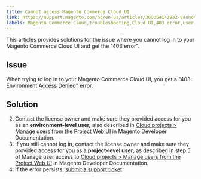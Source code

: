 ```yaml
---
title: Cannot access Magento Commerce Cloud UI
link: https://support.magento.com/hc/en-us/articles/360054143932-Cannot-access-Magento-Commerce-Cloud-UI
labels: Magento Commerce Cloud,troubleshooting,Cloud UI,403 error,user access
---
```


This articles provides solutions for the issue where you cannot log in to your Magento Commerce Cloud UI and get the "403 error".

 Issue
-----

 When trying to log in to your Magento Commerce Cloud UI, you get a "403: Environment Access Denied" error. 

 Solution
--------

 
 2. Сontact the license owner and make sure they provided access for you as an **environment-level user,** also described in [Cloud projects > Manage users from the Project Web UI](https://devdocs.magento.com/cloud/project/user-admin.html#cloud-user-webinterface) in Magento Developer Documentation.
 4. If you still cannot log in, сontact the license owner and make sure they provided access for you as a **project-level user**, as described in step 5 of Manage user access to [Cloud projects > Manage users from the Project Web UI](https://devdocs.magento.com/cloud/project/user-admin.html#cloud-user-webinterface) in Magento Developer Documentation.
 6. If the error persists, [submit a support ticket](https://support.magento.com/hc/en-us/articles/360019088251). 
 
